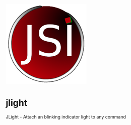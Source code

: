 ![alt text](https://github.com/J216/simple_tag_replace/raw/master/jsi-logo-256.png "JSI Logo")
# jlight
JLight - Attach an blinking indicator light to any command
